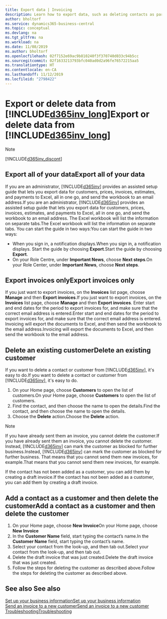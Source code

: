 ```yaml
---
title: Export data | Invoicing
description: Learn how to export data, such as deleting contacts as part of a data subject request.
author: bholtorf
ms.service: dynamics365-business-central
ms.topic: conceptual
ms.devlang: na
ms.tgt_pltfrm: na
ms.workload: na
ms.date: 11/08/2019
ms.author: bholtorf
ms.openlocfilehash: 02f7152e69ac9b810240f3f370740d033c94b5cc
ms.sourcegitcommit: 02f1633213793bfc040ad0d2a96fe76572215aa5
ms.translationtype: HT
ms.contentlocale: en-CA
ms.lasthandoff: 11/12/2019
ms.locfileid: "2798422"
---
```

# <a name="export-or-delete-data-from-included365inv_longincludesd365inv_longmd"></a><span data-ttu-id="0783f-103">Export or delete data from [!INCLUDE[d365inv_long](includes/d365inv_long.md)]</span><span class="sxs-lookup"><span data-stu-id="0783f-103">Export or delete data from [!INCLUDE[d365inv_long](includes/d365inv_long.md)]</span></span>
> [!Note]
> [!INCLUDE[d365inv_discont](includes/d365inv_discont.md)]

## <a name="export-all-of-your-data"></a><span data-ttu-id="0783f-104">Export all of your data</span><span class="sxs-lookup"><span data-stu-id="0783f-104">Export all of your data</span></span>
<span data-ttu-id="0783f-105">If you are an administrator, [!INCLUDE[d365inv](includes/d365inv.md)] provides an assisted setup guide that lets you export data for customers, prices, invoices, estimates, and payments to Excel, all in one go, and send the workbook to an email address.</span><span class="sxs-lookup"><span data-stu-id="0783f-105">If you are an administrator, [!INCLUDE[d365inv](includes/d365inv.md)] provides an assisted setup guide that lets you export data for customers, prices, invoices, estimates, and payments to Excel, all in one go, and send the workbook to an email address.</span></span> <span data-ttu-id="0783f-106">The Excel workbook will list the information on separate tabs.</span><span class="sxs-lookup"><span data-stu-id="0783f-106">The Excel workbook will list the information on separate tabs.</span></span> <span data-ttu-id="0783f-107">You can start the guide in two ways:</span><span class="sxs-lookup"><span data-stu-id="0783f-107">You can start the guide in two ways:</span></span>

* <span data-ttu-id="0783f-108">When you sign in, a notification displays.</span><span class="sxs-lookup"><span data-stu-id="0783f-108">When you sign in, a notification displays.</span></span> <span data-ttu-id="0783f-109">Start the guide by choosing **Export**.</span><span class="sxs-lookup"><span data-stu-id="0783f-109">Start the guide by choosing **Export**.</span></span>
* <span data-ttu-id="0783f-110">On your Role Centre, under **Important News**, choose **Next steps**.</span><span class="sxs-lookup"><span data-stu-id="0783f-110">On your Role Center, under **Important News**, choose **Next steps**.</span></span>    

## <a name="export-invoices-only"></a><span data-ttu-id="0783f-111">Export invoices only</span><span class="sxs-lookup"><span data-stu-id="0783f-111">Export invoices only</span></span>
<span data-ttu-id="0783f-112">If you just want to export invoices, on the **Invoices** list page, choose **Manage** and then **Export invoices**.</span><span class="sxs-lookup"><span data-stu-id="0783f-112">If you just want to export invoices, on the **Invoices** list page, choose **Manage** and then **Export invoices**.</span></span> <span data-ttu-id="0783f-113">Enter start and end dates for the period to export invoices for, and make sure that the correct email address is entered.</span><span class="sxs-lookup"><span data-stu-id="0783f-113">Enter start and end dates for the period to export invoices for, and make sure that the correct email address is entered.</span></span> <span data-ttu-id="0783f-114">Invoicing will export the documents to Excel, and then send the workbook to the email address.</span><span class="sxs-lookup"><span data-stu-id="0783f-114">Invoicing will export the documents to Excel, and then send the workbook to the email address.</span></span>

## <a name="delete-an-existing-customer"></a><span data-ttu-id="0783f-115">Delete an existing customer</span><span class="sxs-lookup"><span data-stu-id="0783f-115">Delete an existing customer</span></span>
<span data-ttu-id="0783f-116">If you want to delete a contact or customer from [!INCLUDE[d365inv](includes/d365inv.md)], it's easy to do.</span><span class="sxs-lookup"><span data-stu-id="0783f-116">If you want to delete a contact or customer from [!INCLUDE[d365inv](includes/d365inv.md)], it's easy to do.</span></span>
1. <span data-ttu-id="0783f-117">On your Home page, choose **Customers** to open the list of customers.</span><span class="sxs-lookup"><span data-stu-id="0783f-117">On your Home page, choose **Customers** to open the list of customers.</span></span>
2. <span data-ttu-id="0783f-118">Find the contact, and then choose the name to open the details.</span><span class="sxs-lookup"><span data-stu-id="0783f-118">Find the contact, and then choose the name to open the details.</span></span>
3. <span data-ttu-id="0783f-119">Choose the **Delete** action.</span><span class="sxs-lookup"><span data-stu-id="0783f-119">Choose the **Delete** action.</span></span>

> [!NOTE]
> <span data-ttu-id="0783f-120">If you have already sent them an invoice, you cannot delete the customer.</span><span class="sxs-lookup"><span data-stu-id="0783f-120">If you have already sent them an invoice, you cannot delete the customer.</span></span> <span data-ttu-id="0783f-121">Instead, [!INCLUDE[d365inv](includes/d365inv.md)] can mark the customer as blocked for further business.</span><span class="sxs-lookup"><span data-stu-id="0783f-121">Instead, [!INCLUDE[d365inv](includes/d365inv.md)] can mark the customer as blocked for further business.</span></span> <span data-ttu-id="0783f-122">That means that you cannot send them new invoices, for example.</span><span class="sxs-lookup"><span data-stu-id="0783f-122">That means that you cannot send them new invoices, for example.</span></span>  

<span data-ttu-id="0783f-123">If the contact has not been added as a customer, you can add them by creating a draft invoice.</span><span class="sxs-lookup"><span data-stu-id="0783f-123">If the contact has not been added as a customer, you can add them by creating a draft invoice.</span></span>

## <a name="add-a-contact-as-a-customer-and-then-delete-the-customer"></a><span data-ttu-id="0783f-124">Add a contact as a customer and then delete the customer</span><span class="sxs-lookup"><span data-stu-id="0783f-124">Add a contact as a customer and then delete the customer</span></span>
1. <span data-ttu-id="0783f-125">On your Home page, choose **New Invoice**</span><span class="sxs-lookup"><span data-stu-id="0783f-125">On your Home page, choose **New Invoice**</span></span>
2. <span data-ttu-id="0783f-126">In the **Customer Name** field, start typing the contact’s name.</span><span class="sxs-lookup"><span data-stu-id="0783f-126">In the **Customer Name** field, start typing the contact’s name.</span></span>
3. <span data-ttu-id="0783f-127">Select your contact from the look-up, and then tab out.</span><span class="sxs-lookup"><span data-stu-id="0783f-127">Select your contact from the look-up, and then tab out.</span></span>
4. <span data-ttu-id="0783f-128">Delete the draft invoice that was just created.</span><span class="sxs-lookup"><span data-stu-id="0783f-128">Delete the draft invoice that was just created.</span></span>
5. <span data-ttu-id="0783f-129">Follow the steps for deleting the customer as described above.</span><span class="sxs-lookup"><span data-stu-id="0783f-129">Follow the steps for deleting the customer as described above.</span></span>

## <a name="see-also"></a><span data-ttu-id="0783f-130">See also </span><span class="sxs-lookup"><span data-stu-id="0783f-130">See also</span></span>
[<span data-ttu-id="0783f-131">Set up your business information</span><span class="sxs-lookup"><span data-stu-id="0783f-131">Set up your business information</span></span>](set-up-business-profile.md)  
[<span data-ttu-id="0783f-132">Send an invoice to a new customer</span><span class="sxs-lookup"><span data-stu-id="0783f-132">Send an invoice to a new customer</span></span>](send-invoice.md)  
[<span data-ttu-id="0783f-133">Troubleshooting</span><span class="sxs-lookup"><span data-stu-id="0783f-133">Troubleshooting</span></span>](about-troubleshooting.md)  
